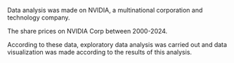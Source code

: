 Data analysis was made on NVIDIA, a multinational corporation and technology company.

The share prices on NVIDIA Corp between 2000-2024.

According to these data, exploratory data analysis was carried out and data visualization was made according to the results of this analysis.
